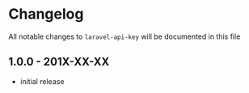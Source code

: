 # Changelog

All notable changes to `laravel-api-key` will be documented in this file

## 1.0.0 - 201X-XX-XX

- initial release
